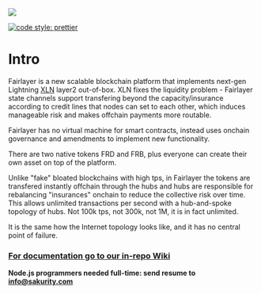 <img src='https://imgur.com/VksHmn2.jpg' />

[![code style: prettier](https://img.shields.io/badge/code_style-prettier-ff69b4.svg?style=flat-square)](https://github.com/prettier/prettier)

# Intro

Fairlayer is a new scalable blockchain platform that implements next-gen Lightning [XLN](https://medium.com/fairlayer/xln-extended-lightning-network-80fa7acf80f3) layer2 out-of-box. XLN fixes the liquidity problem - Fairlayer state channels support transfering beyond the capacity/insurance according to credit lines that nodes can set to each other, which induces manageable risk and makes offchain payments more routable.

Fairlayer has no virtual machine for smart contracts, instead uses onchain governance and amendments to implement new functionality.

There are two native tokens FRD and FRB, plus everyone can create their own asset on top of the platform.

Unlike "fake" bloated blockchains with high tps, in Fairlayer the tokens are transfered instantly offchain through the hubs and hubs are responsible for rebalancing "insurances" onchain to reduce the collective risk over time. This allows unlimited transactions per second with a hub-and-spoke topology of hubs. Not 100k tps, not 300k, not 1M, it is in fact unlimited.

It is the same how the Internet topology looks like, and it has no central point of failure.

### [For documentation go to our in-repo Wiki](/wiki/start.md)

**Node.js programmers needed full-time: send resume to info@sakurity.com**
